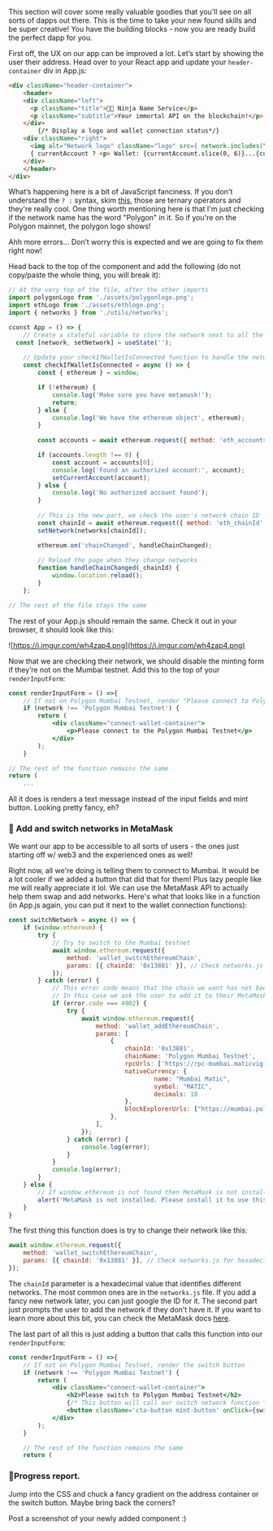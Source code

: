 This section will cover some really valuable goodies that you’ll see on all sorts of dapps out there. This is the time to take your new found skills and be super creative! You have the building blocks - now you are ready build the perfect dapp for you.

First off, the UX on our app can be improved a lot. Let’s start by showing the user their address. Head over to your React app and update your `header-container` div in App.js:

```html
<div className="header-container">
	<header>
    <div className="left">
      <p className="title">🐱‍👤 Ninja Name Service</p>
      <p className="subtitle">Your immortal API on the blockchain!</p>
    </div>
		{/* Display a logo and wallet connection status*/}
    <div className="right">
      <img alt="Network logo" className="logo" src={ network.includes("Polygon") ? polygonLogo : ethLogo} />
      { currentAccount ? <p> Wallet: {currentAccount.slice(0, 6)}...{currentAccount.slice(-4)} </p> : <p> Not connected </p> }
    </div>
	</header>
</div>
```

What’s happening here is a bit of JavaScript fanciness. If you don't understand the `? :`  syntax, skim [this](https://developer.mozilla.org/en-US/docs/Web/JavaScript/Reference/Operators/Conditional_Operator), those are ternary operators and they're really cool. One thing worth mentioning here is that I'm just checking if the network name has the word "Polygon" in it. So if you're on the Polygon mainnet, the polygon logo shows!

Ahh more errors... Don’t worry this is expected and we are going to fix them right now!

Head back to the top of the component and add the following (do not copy/paste the whole thing, you will break it):

```jsx
// At the very top of the file, after the other imports
import polygonLogo from './assets/polygonlogo.png';
import ethLogo from './assets/ethlogo.png';
import { networks } from './utils/networks';

cconst App = () => {
	// Create a stateful variable to store the network next to all the others
  const [network, setNetwork] = useState('');
	
	// Update your checkIfWalletIsConnected function to handle the network
	const checkIfWalletIsConnected = async () => {
		const { ethereum } = window;

		if (!ethereum) {
			console.log('Make sure you have metamask!');
			return;
		} else {
			console.log('We have the ethereum object', ethereum);
		}
		
		const accounts = await ethereum.request({ method: 'eth_accounts' });

		if (accounts.length !== 0) {
			const account = accounts[0];
			console.log('Found an authorized account:', account);
			setCurrentAccount(account);
		} else {
			console.log('No authorized account found');
		}
		
		// This is the new part, we check the user's network chain ID
		const chainId = await ethereum.request({ method: 'eth_chainId' });
		setNetwork(networks[chainId]);

		ethereum.on('chainChanged', handleChainChanged);
		
		// Reload the page when they change networks
		function handleChainChanged(_chainId) {
			window.location.reload();
		}
	};

// The rest of the file stays the same
```

The rest of your App.js should remain the same. Check it out in your browser, it should look like this:

![https://i.imgur.com/wh4zap4.png](https://i.imgur.com/wh4zap4.png)

Now that we are checking their network, we should disable the minting form if they’re not on the Mumbai testnet. Add this to the top of your `renderInputForm`: 

```jsx
const renderInputForm = () =>{
	// If not on Polygon Mumbai Testnet, render "Please connect to Polygon Mumbai Testnet"
	if (network !== 'Polygon Mumbai Testnet') {
		return (
			<div className="connect-wallet-container">
				<p>Please connect to the Polygon Mumbai Testnet</p>
			</div>
		);
	}

// The rest of the function remains the same
return (	
	...
```

All it does is renders a text message instead of the input fields and mint button. Looking pretty fancy, eh?

### 🦊 Add and switch networks in MetaMask

We want our app to be accessible to all sorts of users - the ones just starting off w/ web3 and the experienced ones as well!

Right now, all we're doing is telling them to connect to Mumbai. It would be a lot cooler if we added a button that did that for them! Plus lazy people like me will really appreciate it lol. We can use the MetaMask API to actually help them swap and add networks. Here's what that looks like in a function (in App.js again, you can put it next to the wallet connection functions): 

```jsx
const switchNetwork = async () => {
	if (window.ethereum) {
		try {
			// Try to switch to the Mumbai testnet
			await window.ethereum.request({
				method: 'wallet_switchEthereumChain',
				params: [{ chainId: '0x13881' }], // Check networks.js for hexadecimal network ids
			});
		} catch (error) {
			// This error code means that the chain we want has not been added to MetaMask
			// In this case we ask the user to add it to their MetaMask
			if (error.code === 4902) {
				try {
					await window.ethereum.request({
						method: 'wallet_addEthereumChain',
						params: [
							{	
								chainId: '0x13881',
								chainName: 'Polygon Mumbai Testnet',
								rpcUrls: ['https://rpc-mumbai.maticvigil.com/'],
								nativeCurrency: {
										name: "Mumbai Matic",
										symbol: "MATIC",
										decimals: 18
								},
								blockExplorerUrls: ["https://mumbai.polygonscan.com/"]
							},
						],
					});
				} catch (error) {
					console.log(error);
				}
			}
			console.log(error);
		}
	} else {
		// If window.ethereum is not found then MetaMask is not installed
		alert('MetaMask is not installed. Please install it to use this app: https://metamask.io/download.html');
	} 
}
```

The first thing this function does is try to change their network like this:

```jsx
await window.ethereum.request({
	method: 'wallet_switchEthereumChain',
	params: [{ chainId: '0x13881' }], // Check networks.js for hexadecimal network ids
});
```

The `chainId` parameter is a hexadecimal value that identifies different networks. The most common ones are in the `networks.js` file. If you add a fancy new network later, you can just google the ID for it. The second part just prompts the user to add the network if they don’t have it. If you want to learn more about this bit, you can check the MetaMask docs [here](https://docs.metamask.io/guide/rpc-api.html#unrestricted-methods).

The last part of all this is just adding a button that calls this function into our `renderInputForm`:

```jsx
const renderInputForm = () =>{
	// If not on Polygon Mumbai Testnet, render the switch button
	if (network !== 'Polygon Mumbai Testnet') {
		return (
			<div className="connect-wallet-container">
				<h2>Please switch to Polygon Mumbai Testnet</h2>
				{/* This button will call our switch network function */}
				<button className='cta-button mint-button' onClick={switchNetwork}>Click here to switch</button>
			</div>
		);
	}

	// The rest of the function remains the same
	return (
```

### **🚨Progress report.**

Jump into the CSS and chuck a fancy gradient on the address container or the switch button. Maybe bring back the corners?  

Post a screenshot of your newly added component :)